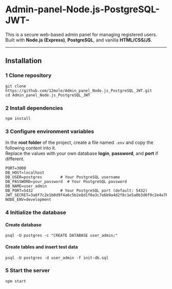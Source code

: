 # Admin-panel-Node.js-PostgreSQL-JWT-

This is a secure web-based admin panel for managing registered users.  
Built with **Node.js (Express)**, **PostgreSQL**, and vanilla **HTML/CSS/JS**.

---

##  Installation

### 1 Clone repository
```
git clone https://github.com/12mole/Admin_panel_Node.js_PostgreSQL_JWT.git
cd Admin_panel_Node.js_PostgreSQL_JWT
```
### 2 Install dependencies
```
npm install
```
### 3 Configure environment variables  

In the **root folder** of the project, create a file named `.env` and copy the following content into it.  
Replace the values with your own database **login**, **password**, and **port** if different.  

```env
PORT=3000
DB_HOST=localhost
DB_USER=postgres        # Your PostgreSQL username
DB_PASSWORD=your_password  # Your PostgreSQL password
DB_NAME=user_admin
DB_PORT=5432            # Your PostgreSQL port (default: 5432)
JWT_SECRET=3a8f7c2e1b0d9f4a6c5b2e8d1f0a3c7e6b9a4d2f8c1e5a0b3d6f9c2e4a7b1d0f8e3c6a9b2
NODE_ENV=development
```
### 4 Initialize the database
#### Create database
```
psql -U postgres -c "CREATE DATABASE user_admin;"
```
#### Create tables and insert test data
```
psql -U postgres -d user_admin -f init-db.sql
```
### 5 Start the server
```
npm start
```
